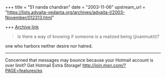 +++
title = "51 nanda chandran"
date = "2003-11-06"
upstream_url = "https://lists.advaita-vedanta.org/archives/advaita-l/2003-November/012313.html"

+++
[Archive link](https://lists.advaita-vedanta.org/archives/advaita-l/2003-November/012313.html)

>Is there a way of knowing if someone is a realized being (jivanmukti)?

one who harbors neither desire nor hatred.

_________________________________________________________________
Concerned that messages may bounce because your Hotmail account is over 
limit? Get Hotmail Extra Storage! http://join.msn.com/?PAGE=features/es

